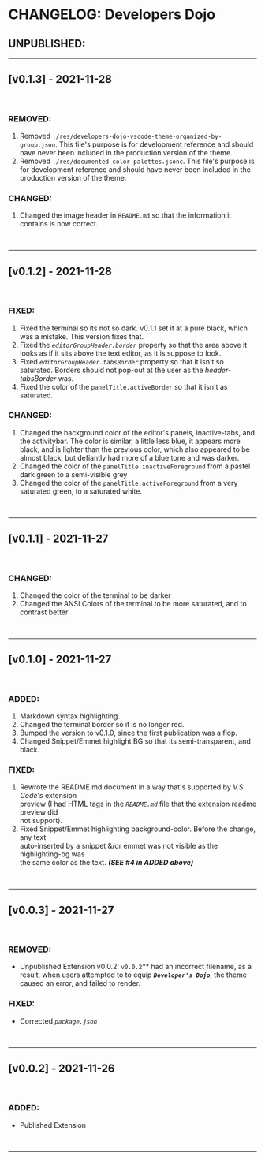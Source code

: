 # CHANGELOG: Developers Dojo

## UNPUBLISHED:

<!------------------------------------------------------------------------------
 This is an area where the 'Project Developer(s)' can list the changes that they
 have made, but have not published publicly yet.
------------------------------------------------------------------------------->

--------------------------------------------------------------------------------

## [v0.1.3] - 2021-11-28

<br>

### REMOVED:
1. Removed `./res/developers-dojo-vscode-theme-organized-by-group.json`. This file's purpose is for development reference and should have never been included in the production version of the theme.
2. Removed `./res/documented-color-palettes.jsonc`. This file's purpose is for development reference and should have never been included in the production version of the theme.

### CHANGED:
1. Changed the image header in `README.md` so that the information it contains is now correct.

<br>

--------------------------------------------------------------------------------

## [v0.1.2] - 2021-11-28

<br>

### FIXED:
1. Fixed the terminal so its not so dark. v0.1.1 set it at a pure black, which was a mistake. This version fixes that.
2. Fixed the _`editorGroupHeader.border`_ property so that the area above it looks as if it sits above the text editor, as it is suppose to look.
3. Fixed _`editorGroupHeader.tabsBorder`_ property so that it isn't so saturated. Borders should not pop-out at the user as the _header-tabsBorder_ was.
4. Fixed the color of the `panelTitle.activeBorder` so that it isn't as saturated.

### CHANGED:
1. Changed the background color of the editor's panels, inactive-tabs, and the activitybar. The color is similar, a little less blue, it appears more black, and is lighter than the previous color, which also appeared to be almost black, but defiantly had more of a blue tone and was darker.
2. Changed the color of the `panelTitle.inactiveForeground` from a pastel dark green to a semi-visible grey
3. Changed the color of the `panelTitle.activeForeground` from a very saturated green, to a saturated white.

<br>

--------------------------------------------------------------------------------

## [v0.1.1] - 2021-11-27

<br>

### CHANGED:
1. Changed the color of the terminal to be darker
2. Changed the ANSI Colors of the terminal to be more saturated, and to contrast better

<br>

--------------------------------------------------------------------------------

## [v0.1.0] - 2021-11-27

<br>

### ADDED:
1. Markdown syntax highlighting.
2. Changed the terminal border so it is no longer red.
3. Bumped the version to v0.1.0, since the first publication was a flop.
4. Changed Snippet/Emmet highlight BG so that its semi-transparent, and black.

### FIXED:
1. Rewrote the README.md document in a way that's supported by _V.S. Code's_ extension\
preview (I had HTML tags in the _`README.md`_ file that the extension readme preview did\
not support).
2. Fixed Snippet/Emmet highlighting background-color. Before the change, any text\
auto-inserted by a snippet &/or emmet was not visible as the highlighting-bg was\
the same color as the text. **_(SEE #4 in ADDED above)_**

<br>

--------------------------------------------------------------------------------
## [v0.0.3] - 2021-11-27

<br>

### REMOVED:
- Unpublished Extension v0.0.2: `v0.0.2`** had an incorrect filename, as a
result, when users attempted to to equip ***`Developer's Dojo`***, the theme
caused an error, and failed to render.

### FIXED:

- Corrected _`package.json`_

<br>

--------------------------------------------------------------------------------
## [v0.0.2] - 2021-11-26

<br>

### ADDED:

- Published Extension

<br>

--------------------------------------------------------------------------------
